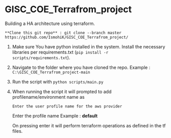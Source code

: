# GISC_COE_Terrafrom_project
Building a HA architecture using terraform.


```**Clone this git repo** : git clone --branch master https://github.com/IsmohiK/GISC_COE_Terrafrom_project/ ```  

1. Make sure You have python installed in the system. Install the necessary libraries per requirements.txt 
   (`pip install -r scripts/requirements.txt`).

2. Navigate to the folder where you have cloned the repo. Example : `C:\GISC_COE_Terrafrom_project-main`
3. Run the script with `python scripts/main.py`
4. When running the script it will prompted to add profilename/environment name as
   ```
   Enter the user profile name for the aws provider
   ```
   Enter the profile name Example : **default**

   On pressing enter it will perform terraform operations as defined in the tf files.


